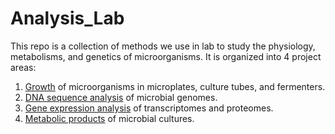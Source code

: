 # Analysis_Lab
This repo is a collection of methods we use in lab to study the physiology, metabolisms, and genetics of microorganisms. It is organized into 4 project areas:

1. [Growth](https://github.com/actolonen/Analysis_Lab/tree/main/Growth) of microorganisms in microplates, culture tubes, and fermenters.
2. [DNA sequence analysis](https://github.com/actolonen/Analysis_Lab/tree/main/Genome_Sequences) of microbial genomes.
3. [Gene expression analysis](https://github.com/actolonen/Analysis_Lab/tree/main/Gene_Expression) of transcriptomes and proteomes.
4. [Metabolic products](https://github.com/actolonen/Analysis_Lab/tree/main/Metabolites) of microbial cultures.

